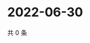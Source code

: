 # 2022-06-30

共 0 条

<!-- BEGIN WEIBO -->
<!-- 最后更新时间 Thu Jun 30 2022 03:00:44 GMT+0800 (China Standard Time) -->

<!-- END WEIBO -->
